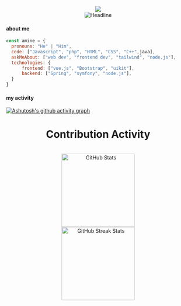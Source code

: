 <div align=center>
  <img src="https://media.giphy.com/media/qgQUggAC3Pfv687qPC/giphy.gif">
  <div align=center>
        <img src="https://readme-typing-svg.herokuapp.com?duration=5000&color=2D9ECF&size=32&center=true&vCenter=true&width=600&height=50&lines=Hi+there+I'm+Amine+Hmine;Big+Data+%26+Cloud+Computing+student;UI%2FUX+Designer" alt="Headline" />
    </div>
</div>

#### about me
```javascript
const amine = {
  pronouns: "He" | "Him",
  code: ["Javascript", "php", "HTML", "CSS", "C++",java],
  askMeAbout: ["web dev", "frontend dev", "tailwind", "node.js"],
  technologies: {
      frontend: ["vue.js", "Bootstrap", "uikit"],
      backend: ["Spring", "symfony", "node.js"],
  }
}
```

#### my activity
[![Ashutosh's github activity graph](https://activity-graph.herokuapp.com/graph?username=AmineHmine&theme=react-dark)](https://github.com/ashutosh00710/github-readme-activity-graph)

<div align=center>
        <h1>Contribution Activity</h1>
        <br>
  <img src="https://github-readme-stats.vercel.app/api?username=AmineHmine&title_color=2D9ECF&text_color=FFFFFF&show_icons=true&icon_color=2D9ECF&include_all_commits=true&count_private=true&theme=dark" alt="GitHub Stats" height="200" />
        <br>
        <img src="https://github-readme-streak-stats.herokuapp.com/?user=AmineHmine&theme=dark&date_format=j%20M%5B%20Y%5D&currStreakLabel=2D9ECF&fire=2D9ECF&ring=2D9ECF" alt="GitHub Streak Stats" height="200" />
        <br>
        <br>
    </div>
    
<!--
**AmineHmine/AmineHmine** is a ✨ _special_ ✨ repository because its `README.md` (this file) appears on your GitHub profile.

Here are some ideas to get you started:

- 🔭 I’m currently working on ...
- 🌱 I’m currently learning ...
- 👯 I’m looking to collaborate on ...
- 🤔 I’m looking for help with ...
- 💬 Ask me about ...
- 📫 How to reach me: ...
- 😄 Pronouns: ...
- ⚡ Fun fact: ...
-->
